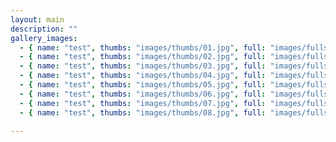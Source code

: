 ```yaml
---
layout: main
description: ""
gallery_images:
  - { name: "test", thumbs: "images/thumbs/01.jpg", full: "images/fulls/01.jpg" }
  - { name: "test", thumbs: "images/thumbs/02.jpg", full: "images/fulls/02.jpg" }
  - { name: "test", thumbs: "images/thumbs/03.jpg", full: "images/fulls/03.jpg" }
  - { name: "test", thumbs: "images/thumbs/04.jpg", full: "images/fulls/04.jpg" }
  - { name: "test", thumbs: "images/thumbs/05.jpg", full: "images/fulls/05.jpg" }
  - { name: "test", thumbs: "images/thumbs/06.jpg", full: "images/fulls/06.jpg" }
  - { name: "test", thumbs: "images/thumbs/07.jpg", full: "images/fulls/07.jpg" }
  - { name: "test", thumbs: "images/thumbs/08.jpg", full: "images/fulls/08.jpg" }

---
```

